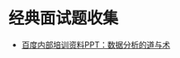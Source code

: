 # 经典面试题收集


- [百度内部培训资料PPT：数据分析的道与术](https://mp.weixin.qq.com/s?__biz=MjM5ODE1NDYyMA==&mid=2653381994&idx=1&sn=e23e429fedb966d6000b1cc6faf2c697&chksm=bd1cdd798a6b546f69922dc78f95a482c205524e08000260f6c13b26922f8238c4ca977c5b38&scene=21#wechat_redirect)







